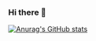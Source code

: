 ### Hi there 👋
[![Anurag's GitHub stats](https://github-readme-stats.vercel.app/api?username=CVFerreira)](https://github.com/anuraghazra/github-readme-stats)
<!--
**CVFerreira/CVFerreira** is a ✨ _special_ ✨ repository because its `README.md` (this file) appears on your GitHub profile.

Here are some ideas to get you started:

- 🔭 I’m currently working on ...
- 🌱 I’m currently learning ...
- 👯 I’m looking to collaborate on ...
- 🤔 I’m looking for help with ...
- 💬 Ask me about ...
- 📫 How to reach me: ...
- 😄 Pronouns: ...
- ⚡ Fun fact: ...


-->
